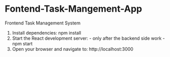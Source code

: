 # Fontend-Task-Mangement-App



Frontend Task Management System
1. Install dependencies:
npm install
2. Start the React development server: - only after the backend side work - 
 npm start
3. Open your browser and navigate to:
http://localhost:3000
